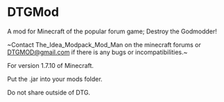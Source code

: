 DTGMod
======

A mod for Minecraft of the popular forum game; Destroy the Godmodder!

~Contact The_Idea_Modpack_Mod_Man on the minecraft forums or DTGMOD@gmail.com if there is any bugs or incompatibilities.~

For version 1.7.10 of Minecraft.

Put the .jar into your mods folder.

Do not share outside of DTG.
